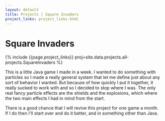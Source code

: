 ```yaml
---
layout: default
title: Projects | Square Invaders
project_links: project_links.html
---
```


Square Invaders
===============
{% include {{page.project_links}} proj=site.data.projects.all-projects.SquareInvaders %}

This is a little Java game I made in a week. I wanted to do something with particles so I made a really general system that let me define just about any sort of behavior I wanted. But because of how quickly I put it together, it really sucked to work with and so I decided to stop where I was. The only real fancy particle effects are the shields and the explosions, which where the two main effects I had in mind from the start.

There is a good chance that I will revive this project for one game a month. If I do then I'll start over and do it better, and in something other than Java.
